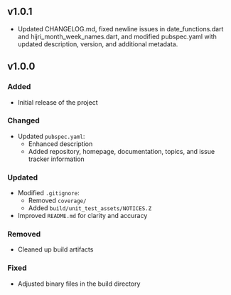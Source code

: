 ## v1.0.1

- Updated CHANGELOG.md, fixed newline issues in date_functions.dart and hijri_month_week_names.dart, and modified pubspec.yaml with updated description, version, and additional metadata.

## v1.0.0 

### Added
- Initial release of the project

### Changed
- Updated `pubspec.yaml`:
  - Enhanced description
  - Added repository, homepage, documentation, topics, and issue tracker information

### Updated
- Modified `.gitignore`:
  - Removed `coverage/`
  - Added `build/unit_test_assets/NOTICES.Z`
- Improved `README.md` for clarity and accuracy

### Removed
- Cleaned up build artifacts

### Fixed
- Adjusted binary files in the build directory
